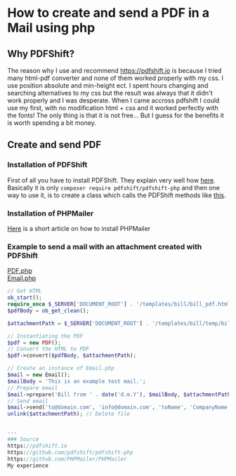 # How to create and send a PDF in a Mail using php

## Why PDFShift?
The reason why I use and recommend https://pdfshift.io is because I tried many html-pdf converter and none of them worked properly with my css.
I use position absolute and min-height ect. I spent hours changing and searching alternatives to my css but the result was always that it 
didn't work properly and I was desperate. When I came accross pdfshift I could use my first, with no modification html + css and it worked
perfectly with the fonts! The only thing is that it is not free... But I guess for the benefits it is worth spending a bit money.

## Create and send PDF 

### Installation of PDFShift
First of all you have to install PDFShift. They explain very well how [here](https://github.com/pdfshift/pdfshift-php).   
Basically it is only `composer require pdfshift/pdfshift-php` and then one way to use it, is to create a class which calls 
the PDFShift methods like 
[this](https://github.com/samuelgfeller/documentation/blob/master/pdf/PDFShift/PDF.php).

### Installation of PHPMailer
[Here](https://github.com/samuelgfeller/documentation/blob/master/PHPMailer/use_case_with_example.md) 
is a short article on how to install PHPMailer

### Example to send a mail with an attachment created with PDFShift
[PDF.php](https://github.com/samuelgfeller/documentation/blob/master/pdf/PDFShift/PDF.php)  
[Email.php](https://github.com/samuelgfeller/documentation/blob/master/PHPMailer/Email.php)

```php 
// Get HTML 
ob_start();
require_once $_SERVER['DOCUMENT_ROOT'] . '/templates/bill/bill_pdf.html.php';
$pdfBody = ob_get_clean();

$attachmentPath = $_SERVER['DOCUMENT_ROOT'] . '/templates/bill/temp/bill.pdf';

// Instantiating the PDF
$pdf = new PDF();
// Convert the HTML to PDF
$pdf->convert($pdfBody, $attachmentPath);

// Create an instance of Email.php
$mail = new Email();
$mailBody = 'This is an example test mail.';
// Prepare email
$mail->prepare('Bill from ' . date('d.m.Y'), $mailBody, $attachmentPath, 'Bill.pdf');
// Send email
$mail->send('to@domain.com', 'info@domain.com', 'toName', 'CompanyName');
unlink($attachmentPath); // Delete file


---
### Source
https://pdfshift.io
https://github.com/pdfshift/pdfshift-php
https://github.com/PHPMailer/PHPMailer
My experience


